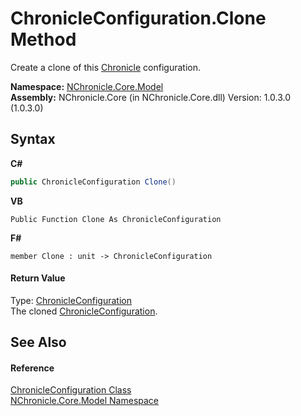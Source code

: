 # ChronicleConfiguration.Clone Method 
 

Create a clone of this <a href="T_NChronicle_Core_Model_Chronicle.md">Chronicle</a> configuration.

**Namespace:**&nbsp;<a href="N_NChronicle_Core_Model.md">NChronicle.Core.Model</a><br />**Assembly:**&nbsp;NChronicle.Core (in NChronicle.Core.dll) Version: 1.0.3.0 (1.0.3.0)

## Syntax

**C#**<br />
``` C#
public ChronicleConfiguration Clone()
```

**VB**<br />
``` VB
Public Function Clone As ChronicleConfiguration
```

**F#**<br />
``` F#
member Clone : unit -> ChronicleConfiguration 

```


#### Return Value
Type: <a href="T_NChronicle_Core_Model_ChronicleConfiguration.md">ChronicleConfiguration</a><br />The cloned <a href="T_NChronicle_Core_Model_ChronicleConfiguration.md">ChronicleConfiguration</a>.

## See Also


#### Reference
<a href="T_NChronicle_Core_Model_ChronicleConfiguration.md">ChronicleConfiguration Class</a><br /><a href="N_NChronicle_Core_Model.md">NChronicle.Core.Model Namespace</a><br />

